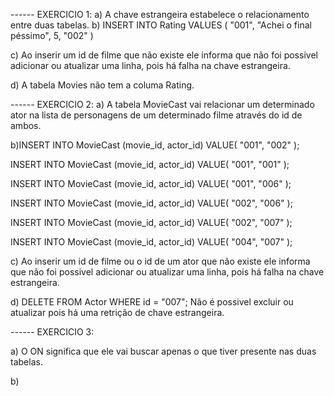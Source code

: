 ------ EXERCICIO 1:
a) A chave estrangeira estabelece o relacionamento entre duas tabelas.
b) INSERT INTO Rating 
VALUES (
"001",
"Achei o final péssimo",
5,
"002"
)

c) Ao inserir um id de filme que não existe ele informa que não foi possivel adicionar ou atualizar uma linha, pois há falha na chave estrangeira.

d) A tabela Movies não tem a columa Rating.


------ EXERCICIO 2:
a) A tabela MovieCast vai relacionar um determinado ator na lista de personagens de um determinado filme através do id de ambos.

b)INSERT INTO MovieCast (movie_id, actor_id)
VALUE(
	"001",
    "002"
);

INSERT INTO MovieCast (movie_id, actor_id)
VALUE(
	"001",
    "001"
);

INSERT INTO MovieCast (movie_id, actor_id)
VALUE(
	"001",
    "006"
);

INSERT INTO MovieCast (movie_id, actor_id)
VALUE(
	"002",
    "006"
);

INSERT INTO MovieCast (movie_id, actor_id)
VALUE(
	"002",
    "007"
);

INSERT INTO MovieCast (movie_id, actor_id)
VALUE(
	"004",
    "007"
);

c) Ao inserir um id de filme ou o id de um ator que não existe ele informa que não foi possivel adicionar ou atualizar uma linha, pois há falha na chave estrangeira.

d) DELETE FROM Actor WHERE id = "007";
Não é possivel excluir ou atualizar pois há uma retrição de chave estrangeira.


------ EXERCICIO 3:

a) O ON significa que ele vai buscar apenas o que tiver presente nas duas tabelas.

b) 
